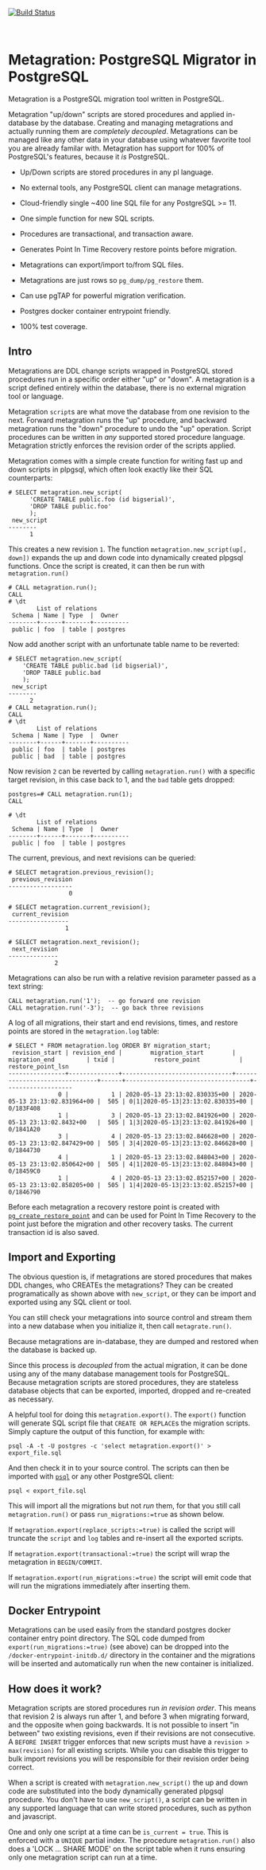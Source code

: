 [![Build Status](https://api.travis-ci.com/michelp/metagration.svg?branch=master)](https://travis-ci.com/github/michelp/metagration)

<br />

# Metagration: PostgreSQL Migrator in PostgreSQL

Metagration is a PostgreSQL migration tool written in PostgreSQL.

Metagration "up/down" scripts are stored procedures and applied
in-database by the database.  Creating and managing metagrations and
actually running them are *completely decoupled*.  Metagrations can be
managed like any other data in your database using whatever favorite
tool you are already familar with. Metagration has support for 100% of
PostgreSQL's features, because it *is* PostgreSQL.

  - Up/Down scripts are stored procedures in any pl language.

  - No external tools, any PostgreSQL client can manage metagrations.

  - Cloud-friendly single ~400 line SQL file for any PostgreSQL >= 11.

  - One simple function for new SQL scripts.

  - Procedures are transactional, and transaction aware.

  - Generates Point In Time Recovery restore points before migration.

  - Metagrations can export/import to/from SQL files.

  - Metagrations are just rows so `pg_dump/pg_restore` them.

  - Can use pgTAP for powerful migration verification.

  - Postgres docker container entrypoint friendly.
  
  - 100% test coverage.

## Intro

Metagrations are DDL change scripts wrapped in PostgreSQL stored
procedures run in a specific order either "up" or "down".  A
metagration is a script defined entirely within the database, there is
no external migration tool or language.

Metagration `script`s are what move the database from one revision to
the next.  Forward metagration runs the "up" procedure, and backward
metagration runs the "down" procedure to undo the "up" operation.
Script procedures can be written in *any* supported stored procedure
language.  Metagration strictly enforces the revision order of the
scripts applied.

Metagration comes with a simple create function for writing fast up
and down scripts in plpgsql, which often look exactly like their SQL
counterparts:

    # SELECT metagration.new_script(
          'CREATE TABLE public.foo (id bigserial)',
          'DROP TABLE public.foo'
          );
     new_script
    --------
          1

This creates a new revision `1`.  The function
`metagration.new_script(up[, down])` expands the up and down code into
dynamically created plpgsql functions.  Once the script is created, it
can then be run with `metagration.run()`

    # CALL metagration.run();
    CALL
    # \dt
            List of relations
     Schema | Name | Type  |  Owner
    --------+------+-------+----------
     public | foo  | table | postgres

Now add another script with an unfortunate table name to be reverted:

    # SELECT metagration.new_script(
        'CREATE TABLE public.bad (id bigserial)',
        'DROP TABLE public.bad
        );
     new_script
    --------
          2
    # CALL metagration.run();
    CALL
    # \dt
            List of relations
     Schema | Name | Type  |  Owner
    --------+------+-------+----------
     public | foo  | table | postgres
     public | bad  | table | postgres

Now revision `2` can be reverted by calling `metagration.run()` with a
specific target revision, in this case back to 1, and the `bad` table
gets dropped:

    postgres=# CALL metagration.run(1);
    CALL

    # \dt
            List of relations
     Schema | Name | Type  |  Owner
    --------+------+-------+----------
     public | foo  | table | postgres

The current, previous, and next revisions can be queried:

    # SELECT metagration.previous_revision();
     previous_revision
    ------------------
                     0

    # SELECT metagration.current_revision();
     current_revision
    -----------------
                    1

    # SELECT metagration.next_revision();
     next_revision
    --------------
                 2

Metagrations can also be run with a relative revision parameter passed
as a text string:

    CALL metagration.run('1');  -- go forward one revision
    CALL metagration.run('-3');  -- go back three revisions

A log of all migrations, their start and end revisions, times, and
restore points are stored in the `metagration.log` table:

    # SELECT * FROM metagration.log ORDER BY migration_start;
     revision_start | revision_end |        migration_start        |         migration_end         | txid |           restore_point           | restore_point_lsn
    ----------------+--------------+-------------------------------+-------------------------------+------+-----------------------------------+-------------------
                  0 |            1 | 2020-05-13 23:13:02.830335+00 | 2020-05-13 23:13:02.831964+00 |  505 | 0|1|2020-05-13|23:13:02.830335+00 | 0/183F408
                  1 |            3 | 2020-05-13 23:13:02.841926+00 | 2020-05-13 23:13:02.8432+00   |  505 | 1|3|2020-05-13|23:13:02.841926+00 | 0/1841A20
                  3 |            4 | 2020-05-13 23:13:02.846628+00 | 2020-05-13 23:13:02.847429+00 |  505 | 3|4|2020-05-13|23:13:02.846628+00 | 0/1844730
                  4 |            1 | 2020-05-13 23:13:02.848043+00 | 2020-05-13 23:13:02.850642+00 |  505 | 4|1|2020-05-13|23:13:02.848043+00 | 0/18459C0
                  1 |            4 | 2020-05-13 23:13:02.852157+00 | 2020-05-13 23:13:02.858205+00 |  505 | 1|4|2020-05-13|23:13:02.852157+00 | 0/1846790

Before each metagration a recovery restore point is created with
[`pg_create_restore_point`](https://www.postgresql.org/docs/12/functions-admin.html#FUNCTIONS-ADMIN-BACKUP)
and can be used for Point In Time Recovery to the point just before
the migration and other recovery tasks.  The current transaction id is
also saved.

## Import and Exporting

The obvious question is, if metagrations are stored procedures that
makes DDL changes, who CREATEs the metagrations?  They can be created
programatically as shown above with `new_script`, or they can be
import and exported using any SQL client or tool.

You can still check your metagrations into source control and stream
them into a new database when you initialize it, then call
`metagrate.run()`.

Because metagrations are in-database, they are dumped and restored
when the database is backed up.

Since this process is *decoupled* from the actual migration, it can be
done using any of the many database management tools for
PostgreSQL. Because metagration scripts are stored procedures, they
are stateless database objects that can be exported, imported, dropped
and re-created as necessary.

A helpful tool for doing this `metagration.export()`.  The `export()`
function will generate SQL script file that `CREATE OR REPLACE`s the
migration scripts. Simply capture the output of this function, for
example with:

    psql -A -t -U postgres -c 'select metagration.export()' > export_file.sql

And then check it in to your source control.  The scripts can then be
imported with
[`psql`](https://www.postgresql.org/docs/12/app-psql.html) or any
other PostgreSQL client:

    psql < export_file.sql

This will import all the migrations but not *run* them, for that you
still call `metagration.run()` or pass `run_migrations:=true` as shown
below.

If `metagration.export(replace_scripts:=true)` is called the script
will truncate the `script` and `log` tables and re-insert all the
exported scripts.

If `metagration.export(transactional:=true)` the script will wrap the
metagration in `BEGIN/COMMIT`.

If `metagration.export(run_migrations:=true)` the script will emit
code that will run the migrations immediately after inserting them.

## Docker Entrypoint

Metagrations can be used easily from the standard postgres docker
container entry point directory.  The SQL code dumped from
`export(run_migrations:=true)` (see above) can be dropped into the
`/docker-entrypoint-initdb.d/` directory in the container and the
migrations will be inserted and automatically run when the new
container is initialized.

## How does it work?

Metagration scripts are stored procedures run *in revision order*.
This means that revision 2 is always run after 1, and before 3 when
migrating forward, and the opposite when going backwards.  It is not
possible to insert "in between" two existing revisions, even if their
revisions are not consecutive.  A `BEFORE INSERT` trigger enforces
that new scripts must have a `revision > max(revision)` for all
existing scripts.  While you can disable this trigger to bulk import
revisions you will be responsible for their revision order being
correct.

When a script is created with `metagration.new_script()` the up and down
code are substituted into the body dynamically generated plpgsql
procedure.  You don't have to use `new_script()`, a script can be written
in any supported language that can write stored procedures, such as
python and javascript.

One and only one script at a time can be `is_current = true`.  This is
enforced with a `UNIQUE` partial index.  The procedure
`metagration.run()` also does a 'LOCK ... SHARE MODE' on the script
table when it runs ensuring only one metagration script can run at a
time.
